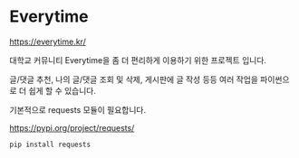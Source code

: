 # Everytime
https://everytime.kr/

대학교 커뮤니티 Everytime을 좀 더 편리하게 이용하기 위한 프로젝트 입니다.  

글/댓글 추천, 나의 글/댓글 조회 및 삭제, 게시판에 글 작성 등등 여러 작업을 파이썬으로 더 쉽게 할 수 있습니다.  

기본적으로 requests 모듈이 필요합니다.  

https://pypi.org/project/requests/  

```
pip install requests  
```
